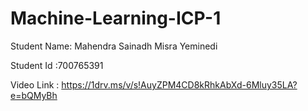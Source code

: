 # Machine-Learning-ICP-1
Student Name: Mahendra Sainadh Misra Yeminedi

Student Id :700765391

Video Link : https://1drv.ms/v/s!AuyZPM4CD8kRhkAbXd-6Mluy35LA?e=bQMyBh
